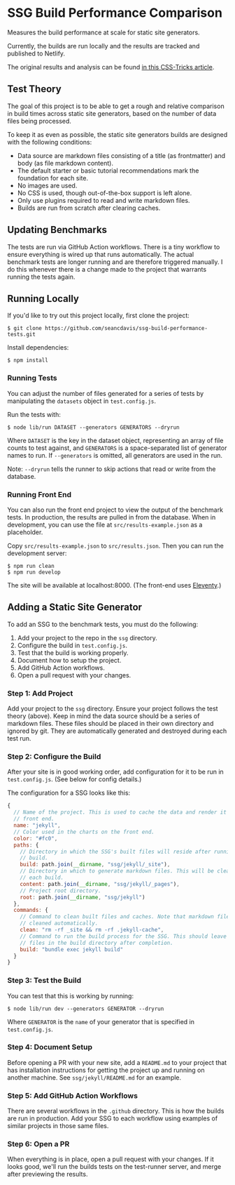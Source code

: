 # SSG Build Performance Comparison

Measures the build performance at scale for static site generators.

Currently, the builds are run locally and the results are tracked and published to Netlify.

The original results and analysis can be found [in this CSS-Tricks article](https://css-tricks.com/comparing-static-site-generator-build-times/).

## Test Theory

The goal of this project is to be able to get a rough and relative comparison in build times across static site generators, based on the number of data files being processed.

To keep it as even as possible, the static site generators builds are designed with the following conditions:

- Data source are markdown files consisting of a title (as frontmatter) and body (as file markdown content).
- The default starter or basic tutorial recommendations mark the foundation for each site.
- No images are used.
- No CSS is used, though out-of-the-box support is left alone.
- Only use plugins required to read and write markdown files.
- Builds are run from scratch after clearing caches.

## Updating Benchmarks

The tests are run via GitHub Action workflows. There is a tiny workflow to ensure everything is wired up that runs automatically. The actual benchmark tests are longer running and are therefore triggered manually. I do this whenever there is a change made to the project that warrants running the tests again.

## Running Locally

If you'd like to try out this project locally, first clone the project:

    $ git clone https://github.com/seancdavis/ssg-build-performance-tests.git

Install dependencies:

    $ npm install

### Running Tests

You can adjust the number of files generated for a series of tests by manipulating the `datasets` object in `test.config.js`.

Run the tests with:

    $ node lib/run DATASET --generators GENERATORS --dryrun

Where `DATASET` is the key in the dataset object, representing an array of file counts to test against, and `GENERATORS` is a space-separated list of generator names to run. If `--generators` is omitted, all generators are used in the run.

Note: `--dryrun` tells the runner to skip actions that read or write from the database.

### Running Front End

You can also run the front end project to view the output of the benchmark tests. In production, the results are pulled in from the database. When in development, you can use the file at `src/results-example.json` as a placeholder.

Copy `src/results-example.json` to `src/results.json`. Then you can run the development server:

    $ npm run clean
    $ npm run develop

The site will be available at localhost:8000. (The front-end uses [Eleventy](https://www.11ty.dev/).)

## Adding a Static Site Generator

To add an SSG to the benchmark tests, you must do the following:

1. Add your project to the repo in the `ssg` directory.
2. Configure the build in `test.config.js`.
3. Test that the build is working properly.
4. Document how to setup the project.
5. Add GitHub Action workflows.
6. Open a pull request with your changes.

### Step 1: Add Project

Add your project to the `ssg` directory. Ensure your project follows the test theory (above). Keep in mind the data source should be a series of markdown files. These files should be placed in their own directory and ignored by git. They are automatically generated and destroyed during each test run.

### Step 2: Configure the Build

After your site is in good working order, add configuration for it to be run in `test.config.js`. (See below for config details.)

The configuration for a SSG looks like this:

```js
{
  // Name of the project. This is used to cache the data and render it on the
  // front end.
  name: "jekyll",
  // Color used in the charts on the front end.
  color: "#fc0",
  paths: {
    // Directory in which the SSG's built files will reside after running a
    // build.
    build: path.join(__dirname, "ssg/jekyll/_site"),
    // Directory in which to generate markdown files. This will be cleaned after
    // each build.
    content: path.join(__dirname, "ssg/jekyll/_pages"),
    // Project root directory.
    root: path.join(__dirname, "ssg/jekyll")
  },
  commands: {
    // Command to clean built files and caches. Note that markdown files are
    // cleaned automatically.
    clean: "rm -rf _site && rm -rf .jekyll-cache",
    // Command to run the build process for the SSG. This should leave HTML
    // files in the build directory after completion.
    build: "bundle exec jekyll build"
  }
}
```

### Step 3: Test the Build

You can test that this is working by running:

    $ node lib/run dev --generators GENERATOR --dryrun

Where `GENERATOR` is the `name` of your generator that is specified in `test.config.js`.

### Step 4: Document Setup

Before opening a PR with your new site, add a `README.md` to your project that has installation instructions for getting the project up and running on another machine. See `ssg/jekyll/README.md` for an example.

### Step 5: Add GitHub Action Workflows

There are several workflows in the `.github` directory. This is how the builds are run in production. Add your SSG to each workflow using examples of similar projects in those same files.

### Step 6: Open a PR

When everything is in place, open a pull request with your changes. If it looks good, we'll run the builds tests on the test-runner server, and merge after previewing the results.

